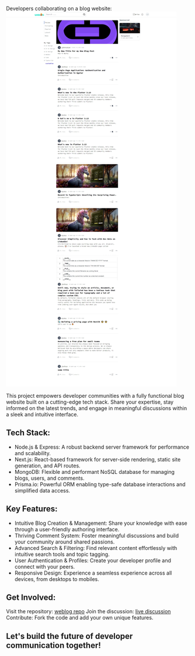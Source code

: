 Developers collaborating on a blog website: ![](/preview_image.jpeg)

This project empowers developer communities with a fully functional blog website built on a cutting-edge tech stack. Share your expertise, stay informed on the latest trends, and engage in meaningful discussions within a sleek and intuitive interface.

## Tech Stack:
- Node.js & Express: A robust backend server framework for performance and scalability.
- Next.js: React-based framework for server-side rendering, static site generation, and API routes.
- MongoDB: Flexible and performant NoSQL database for managing blogs, users, and comments.
- Prisma.io: Powerful ORM enabling type-safe database interactions and simplified data access.

## Key Features:
- Intuitive Blog Creation & Management: Share your knowledge with ease through a user-friendly authoring interface.
- Thriving Comment System: Foster meaningful discussions and build your community around shared passions.
- Advanced Search & Filtering: Find relevant content effortlessly with intuitive search tools and topic tagging.
- User Authentication & Profiles: Create your developer profile and connect with your peers.
- Responsive Design: Experience a seamless experience across all devices, from desktops to mobiles.

## Get Involved:
Visit the repository: [weblog repo](https://github.com/ahsoj/weblog-cl)
Join the discussion: [live discussion](https://www.weblog.dev/popular)
Contribute: Fork the code and add your own unique features.
## Let's build the future of developer communication together!
